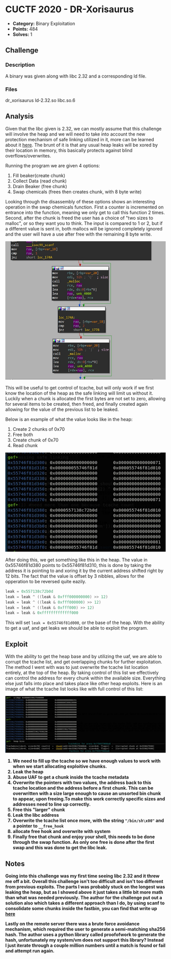 <!-- borrowed from https://github.com/m3ssap0/CTF-Writeups/blob/master/template.md -->

# CUCTF 2020 - DR-Xorisaurus

* **Category:** Binary Exploitation
* **Points:** 484
* **Solves:** 1

## Challenge

### Description
A binary was given along with libc 2.32 and a corresponding ld file.

### Files
dr_xorisaurus
ld-2.32.so
libc.so.6

## Analysis
Given that the libc given is 2.32, we can mostly assume that this challenge will involve the heap and we will need to take into account the new protection mechanism of safe linking utilized in it, more can be learned about it [here](https://research.checkpoint.com/2020/safe-linking-eliminating-a-20-year-old-malloc-exploit-primitive/). The brunt of it is that any usual heap leaks will be xored by their location in memory, this basically protects against blind overflows/overwrites.

Running the program we are given 4 options:

1. Fill beaker(create chunk)
2. Collect Data (read chunk)
3. Drain Beaker (free chunk)
4. Swap chemicals (frees then creates chunk, with 8 byte write)

Looking through the disassembly of these options shows an interesting operation in the swap chemicals function. First a counter is incremented on entrance into the function, meaning we only get to call this function 2 times. Second, after the chunk is freed the user has a choice of "two sizes to malloc", or so they want you to think. The input is compared to 1 or 2, but if a different value is sent in, both mallocs will be ignored completely ignored and the user will have a use after free with the remaining 8 byte write.

![swap](swap.jpg)

This will be useful to get control of tcache, but will only work if we first know the location of the heap as the safe linking will limit us without it. Luckily when a chunk is allocated the first bytes are not set to zero, allowing for several items to be created, then freed, and finally created again allowing for the value of the previous list to be leaked.

Below is an example of what the value looks like in the heap:  

1. Create 2 chunks of 0x70
3. Free both
4. Create chunk of 0x70
5. Read chunk

![heap](heap.jpg)

After doing this, we get something like this in the heap. The value in 0x55746f81d380 points to 0x55746f81d310, this is done by taking the address it is pointing to and xoring it by the current address shifted right by 12 bits. The fact that the value is offset by 3 nibbles, allows for the opperation to be reversed quite eazily.

```c
leak = 0x557138c72b0d
leak = leak ^ ((leak & 0xfff000000000) >> 12)
leak = leak ^ ((leak & 0xfff000000) >> 12)
leak = leak ^ ((leak & 0xfff000) >> 12)
leak = leak & 0xfffffffffffff000
```

This will set `leak = 0x55746f81d000`, or the base of the heap. With the ability to get a uaf, and get leaks we should be able to exploit the program.

## Exploit
With the ability to get the heap base and by utilizing the uaf, we are able to corrupt the tcache list, and get overlapping chunks for further exploitation. The method I went with was to just overwrite the tcache list location entirely, at the top of the heap. By taking control of this list we effectively can control the address for every chunk within the available size. Everything else just falls into place and takes place like other heap exploits. Here is an image of what the tcache list looks like with full control of this list:<b />

![heap2](heap2.jpg)


1. We need to fill up the tcache so we have enough values to work with when we start allocating exploitive chunks.
2. Leak the heap
3. Abuse UAF to get a chunk inside the tcache metadata
4. Overwrite the pointers with two values, the address back to this tcache location and the address before a first chunk. This can be overwritten with a size large enough to cause an unsorted bin chunk to appear, upon freeing.To make this work correctly specific sizes and addresses need to line up correctly.
5. Free this "larger" chunk
6. Leak the libc address
7. Overwrite the tcache list once more, with the string `"/bin/sh\x00"` and a pointer to `__free_hook`
8. allocate free hook and overwrite with system
9. Finally free that chunk and enjoy your shell, this needs to be done through the swap function. As only one free is done after the first swap and this was done to get the libc leak.

## Notes
Going into this challenge was my first time seeing libc 2.32 and it threw me off a bit. Overall this challenge isn't too difficult and isn't too different from previous exploits. The parts I was probably stuck on the longest was leaking the heap, but as I showed above it just takes a little bit more math than what was needed previously. The author for the challenge put out a solution also which takes a different approach than I do, by using scanf to consolidate some chunks inside the fastbin, you can find that write up [here](https://www.willsroot.io/2020/10/cuctf-2020-dr-xorisaurus-heap-writeup.html)

Lastly on the remote server there was a brute force avoidance mechanism, which required the user to generate a semi-matching sha256 hash. The author uses a python library called proofofwork to generate the hash, unfortunately my system/vm does not support this library? Instead I just iterate through a couple million numbers until a match is found or fail and attempt run again.
